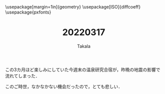 ﻿---
title: 20220317
yesterday: 20220316
tomorrow: 20220318
days: 811
author: Takala
header-includes:
  - \usepackage[margin=1in]{geometry}
  - \usepackage[ISO]{diffcoeff}
  - \usepackage{pxfonts}
---



この3カ月ほど楽しみにしていた今週末の温泉研究合宿が，昨晩の地震の影響で流れてしまった．


このご時世，なかなかない機会だったので，とても悲しい．

